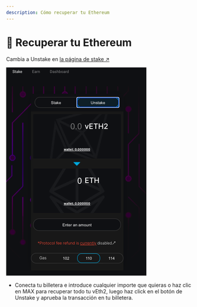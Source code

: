 ```yaml
---
description: Cómo recuperar tu Ethereum
---
```


# 🧯 Recuperar tu Ethereum

Cambia a Unstake en [la página de stake ↗](https://www.sharedstake.org/stake)

![](../.gitbook/assets/sgt_v2_3.png)

* Conecta tu billetera e introduce cualquier importe que quieras o haz clic en MAX para recuperar todo tu vEth2, luego haz click en el botón de Unstake y aprueba la transacción en tu billetera.

